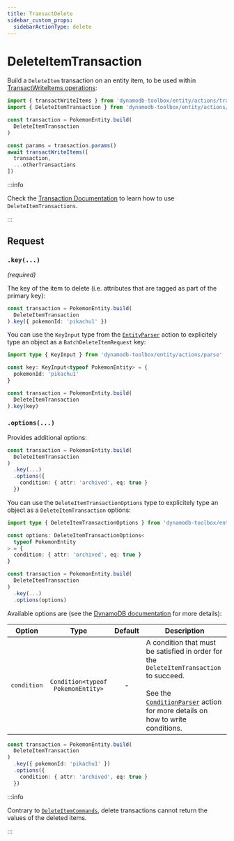 ```yaml
---
title: TransactDelete
sidebar_custom_props:
  sidebarActionType: delete
---
```


# DeleteItemTransaction

Build a `DeleteItem` transaction on an entity item, to be used within [TransactWriteItems operations](https://docs.aws.amazon.com/amazondynamodb/latest/APIReference/API_TransactWriteItems.html):

```ts
import { transactWriteItems } from 'dynamodb-toolbox/entity/actions/transactWrite'
import { DeleteItemTransaction } from 'dynamodb-toolbox/entity/actions/transactDelete'

const transaction = PokemonEntity.build(
  DeleteItemTransaction
)

const params = transaction.params()
await transactWriteItems([
  transaction,
  ...otherTransactions
])
```

:::info

Check the [Transaction Documentation](../9-transactions/index.md) to learn how to use `DeleteItemTransactions`.

:::

## Request

### `.key(...)`

<p style={{ marginTop: '-15px' }}><i>(required)</i></p>

The key of the item to delete (i.e. attributes that are tagged as part of the primary key):

```ts
const transaction = PokemonEntity.build(
  DeleteItemTransaction
).key({ pokemonId: 'pikachu1' })
```

You can use the `KeyInput` type from the [`EntityParser`](../16-parse/index.md) action to explicitely type an object as a `BatchDeleteItemRequest` key:

```ts
import type { KeyInput } from 'dynamodb-toolbox/entity/actions/parse'

const key: KeyInput<typeof PokemonEntity> = {
  pokemonId: 'pikachu1'
}

const transaction = PokemonEntity.build(
  DeleteItemTransaction
).key(key)
```

### `.options(...)`

Provides additional options:

```ts
const transaction = PokemonEntity.build(
  DeleteItemTransaction
)
  .key(...)
  .options({
    condition: { attr: 'archived', eq: true }
  })
```

You can use the `DeleteItemTransactionOptions` type to explicitely type an object as a `DeleteItemTransaction` options:

```ts
import type { DeleteItemTransactionOptions } from 'dynamodb-toolbox/entity/actions/transactDelete'

const options: DeleteItemTransactionOptions<
  typeof PokemonEntity
> = {
  condition: { attr: 'archived', eq: true }
}

const transaction = PokemonEntity.build(
  DeleteItemTransaction
)
  .key(...)
  .options(options)
```

Available options are (see the [DynamoDB documentation](https://docs.aws.amazon.com/amazondynamodb/latest/APIReference/API_TransactWriteItems.html#API_TransactWriteItems_RequestParameters) for more details):

| Option      |               Type                | Default | Description                                                                                                                                                                                                                          |
| ----------- | :-------------------------------: | :-----: | ------------------------------------------------------------------------------------------------------------------------------------------------------------------------------------------------------------------------------------ |
| `condition` | `Condition<typeof PokemonEntity>` |    -    | A condition that must be satisfied in order for the `DeleteItemTransaction` to succeed.<br/><br/>See the [`ConditionParser`](../17-parse-condition/index.md#building-conditions) action for more details on how to write conditions. |

```ts
const transaction = PokemonEntity.build(
  DeleteItemTransaction
)
  .key({ pokemonId: 'pikachu1' })
  .options({
    condition: { attr: 'archived', eq: true }
  })
```

:::info

Contrary to [`DeleteItemCommands`](../4-delete-item/index.md), delete transactions cannot return the values of the deleted items.

:::
